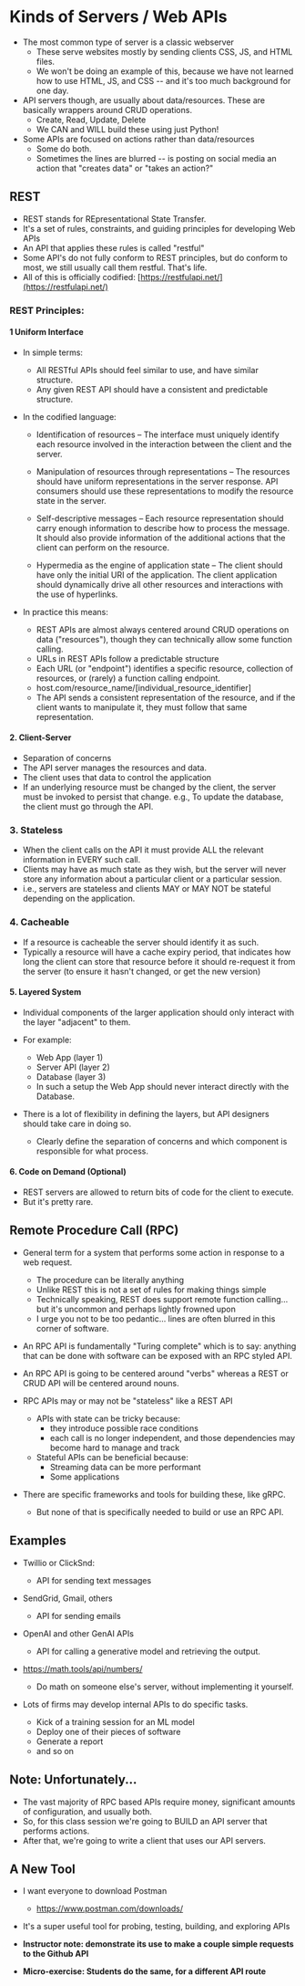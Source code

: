 # Kinds of Servers / Web APIs

* The most common type of server is a classic webserver
    * These serve websites mostly by sending clients CSS, JS, and HTML files.
    * We won't be doing an example of this, because we have not learned how to use HTML, JS, and CSS -- and it's too much background for one day.
* API servers though, are usually about data/resources. These are basically wrappers around CRUD operations.
    * Create, Read, Update, Delete
    * We CAN and WILL build these using just Python!
* Some APIs are focused on actions rather than data/resources
    * Some do both.
    * Sometimes the lines are blurred -- is posting on social media an action that "creates data" or "takes an action?"

## REST

* REST stands for REpresentational State Transfer.
* It's a set of rules, constraints, and guiding principles for developing Web APIs
* An API that applies these rules is called "restful"
* Some API's do not fully conform to REST principles, but do conform to most, we still usually call them restful. That's life.
* All of this is officially codified: [https://restfulapi.net/](https://restfulapi.net/)

### REST Principles:

#### 1 Uniform Interface

* In simple terms: 
    * All RESTful APIs should feel similar to use, and have similar structure.
    * Any given REST API should have a consistent and predictable structure.

* In the codified language:
    * Identification of resources – The interface must uniquely identify each resource involved in the interaction between the client and the server.

    * Manipulation of resources through representations – The resources should have uniform representations in the server response. API consumers should use these representations to modify the resource state in the server.

    * Self-descriptive messages – Each resource representation should carry enough information to describe how to process the message. It should also provide information of the additional actions that the client can perform on the resource.

    * Hypermedia as the engine of application state – The client should have only the initial URI of the application. The client application should dynamically drive all other resources and interactions with the use of hyperlinks.


* In practice this means:
    * REST APIs are almost always centered around CRUD operations on data ("resources"), though they can technically allow some function calling.
    * URLs in REST APIs follow a predictable structure
    * Each URL (or "endpoint") identifies a specific resource, collection of resources, or (rarely) a function calling endpoint.
    * host.com/resource_name/[individual_resource_identifier]
    * The API sends a consistent representation of the resource, and if the client wants to manipulate it, they must follow that same representation. 

#### 2. Client-Server

* Separation of concerns
* The API server manages the resources and data.
* The client uses that data to control the application
* If an underlying resource must be changed by the client, the server must be invoked to persist that change. e.g., To update the database, the client must go through the API.

### 3. Stateless

* When the client calls on the API it must provide ALL the relevant information in EVERY such call.
* Clients may have as much state as they wish, but the server will never store any information about a particular client or a particular session.
* i.e., servers are stateless and clients MAY or MAY NOT be stateful depending on the application.

### 4. Cacheable

* If a resource is cacheable the server should identify it as such.
* Typically a resource will have a cache expiry period, that indicates how long the client can store that resource before it should re-request it from the server (to ensure it hasn't changed, or get the new version)

#### 5. Layered System

* Individual components of the larger application should only interact with the layer "adjacent" to them.
* For example:
    * Web App (layer 1)
    * Server API (layer 2)
    * Database (layer 3)
    * In such a setup the Web App should never interact directly with the Database. 

* There is a lot of flexibility in defining the layers, but API designers should take care in doing so.
    * Clearly define the separation of concerns and which component is responsible for what process.

#### 6. Code on Demand (Optional)

* REST servers are allowed to return bits of code for the client to execute.
* But it's pretty rare.

## Remote Procedure Call (RPC)

* General term for a system that performs some action in response to a web request. 
    * The procedure can be literally anything
    * Unlike REST this is not a set of rules for making things simple
    * Technically speaking, REST does support remote function calling... but it's uncommon and perhaps lightly frowned upon
    * I urge you not to be too pedantic... lines are often blurred in this corner of software.

* An RPC API is fundamentally "Turing complete" which is to say: anything that can be done with software can be exposed with an RPC styled API. 

* An RPC API is going to be centered around "verbs" whereas a REST or CRUD API will be centered around nouns. 

* RPC APIs may or may not be "stateless" like a REST API
    * APIs with state can be tricky because:
        * they introduce possible race conditions 
        * each call is no longer independent, and those dependencies may become hard to manage and track
    * Stateful APIs can be beneficial because:
        * Streaming data can be more performant
        * Some applications 

* There are specific frameworks and tools for building these, like gRPC.
    * But none of that is specifically needed to build or use an RPC API.

## Examples

* Twillio or ClickSnd:
    * API for sending text messages

* SendGrid, Gmail, others
    * API for sending emails

* OpenAI and other GenAI APIs
    * API for calling a generative model and retrieving the output.

* https://math.tools/api/numbers/
    * Do math on someone else's server, without implementing it yourself.

* Lots of firms may develop internal APIs to do specific tasks.
    * Kick of a training session for an ML model
    * Deploy one of their pieces of software 
    * Generate a report
    * and so on

## Note: Unfortunately...

* The vast majority of RPC based APIs require money, significant amounts of configuration, and usually both.
* So, for this class session we're going to BUILD an API server that performs actions.
* After that, we're going to write a client that uses our API servers.

## A New Tool

* I want everyone to download Postman
    * https://www.postman.com/downloads/

* It's a super useful tool for probing, testing, building, and exploring APIs
* **Instructor note: demonstrate its use to make a couple simple requests to the Github API**
* **Micro-exercise: Students do the same, for a different API route**